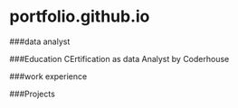 # portfolio.github.io

###data analyst 

###Education
CErtification as data Analyst by Coderhouse 

###work experience

###Projects
